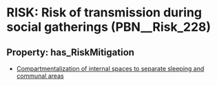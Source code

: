 # RISK: __Risk of transmission during social gatherings__ (PBN__Risk_228)

## Property: has_RiskMitigation

* [Compartmentalization of internal spaces to separate sleeping and communal areas](PBN__RiskMitigation_272)

